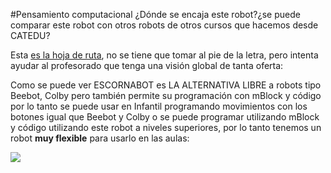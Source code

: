 #Pensamiento computacional
¿Dónde se encaja este robot?¿se puede comparar este robot con otros robots de otros cursos que hacemos desde CATEDU?

  Esta [es la hoja de ruta](https://www.google.com/url?q=https://docs.google.com/drawings/d/e/2PACX-1vSnGHqK6AD7RaD8mVMBXUwXmzE4KXQQqdhBX6rGc7arR9_DOfE02i0wSDKuY20BO7VhPk39MQVcbqX_/pub?w%3D967%26h%3D1276&sa=D&ust=1513946282840000&usg=AFQjCNHkGuiM84lJ2wwR-rfHq2k9s0PxDA), no se tiene que tomar al pie de la letra, pero intenta ayudar al profesorado que tenga una visión global de tanta oferta:
  
Como se puede ver ESCORNABOT es LA ALTERNATIVA LIBRE a robots tipo Beebot, Colby pero también permite su programación con mBlock y código por lo tanto se puede usar en Infantil programando movimientos con los botones igual que Beebot y Colby o se puede programar utilizando mBlock y código utilizando este robot a niveles superiores, por lo tanto tenemos un robot **muy flexible** para usarlo en las aulas:

![](https://docs.google.com/drawings/d/e/2PACX-1vSnGHqK6AD7RaD8mVMBXUwXmzE4KXQQqdhBX6rGc7arR9_DOfE02i0wSDKuY20BO7VhPk39MQVcbqX_/pub?w=967&h=1276)